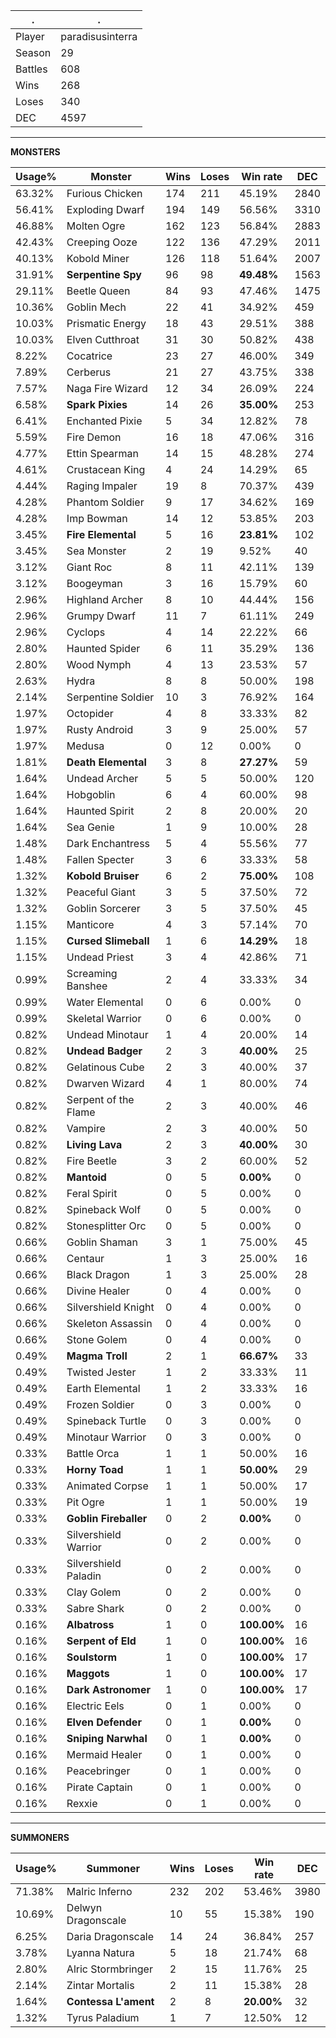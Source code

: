 .|.
|-|-
Player|paradisusinterra
Season|29
Battles|608
Wins|268
Loses|340
DEC|4597

---
**MONSTERS**

Usage%|Monster|Wins|Loses|Win rate|DEC|
-|-|-|-|-|-|
63.32%|Furious Chicken|174|211|45.19%|2840|
56.41%|Exploding Dwarf|194|149|56.56%|3310|
46.88%|Molten Ogre|162|123|56.84%|2883|
42.43%|Creeping Ooze|122|136|47.29%|2011|
40.13%|Kobold Miner|126|118|51.64%|2007|
31.91%|**Serpentine Spy**|96|98|**49.48%**|1563|
29.11%|Beetle Queen|84|93|47.46%|1475|
10.36%|Goblin Mech|22|41|34.92%|459|
10.03%|Prismatic Energy|18|43|29.51%|388|
10.03%|Elven Cutthroat|31|30|50.82%|438|
8.22%|Cocatrice|23|27|46.00%|349|
7.89%|Cerberus|21|27|43.75%|338|
7.57%|Naga Fire Wizard|12|34|26.09%|224|
6.58%|**Spark Pixies**|14|26|**35.00%**|253|
6.41%|Enchanted Pixie|5|34|12.82%|78|
5.59%|Fire Demon|16|18|47.06%|316|
4.77%|Ettin Spearman|14|15|48.28%|274|
4.61%|Crustacean King|4|24|14.29%|65|
4.44%|Raging Impaler|19|8|70.37%|439|
4.28%|Phantom Soldier|9|17|34.62%|169|
4.28%|Imp Bowman|14|12|53.85%|203|
3.45%|**Fire Elemental**|5|16|**23.81%**|102|
3.45%|Sea Monster|2|19|9.52%|40|
3.12%|Giant Roc|8|11|42.11%|139|
3.12%|Boogeyman|3|16|15.79%|60|
2.96%|Highland Archer|8|10|44.44%|156|
2.96%|Grumpy Dwarf|11|7|61.11%|249|
2.96%|Cyclops|4|14|22.22%|66|
2.80%|Haunted Spider|6|11|35.29%|136|
2.80%|Wood Nymph|4|13|23.53%|57|
2.63%|Hydra|8|8|50.00%|198|
2.14%|Serpentine Soldier|10|3|76.92%|164|
1.97%|Octopider|4|8|33.33%|82|
1.97%|Rusty Android|3|9|25.00%|57|
1.97%|Medusa|0|12|0.00%|0|
1.81%|**Death Elemental**|3|8|**27.27%**|59|
1.64%|Undead Archer|5|5|50.00%|120|
1.64%|Hobgoblin|6|4|60.00%|98|
1.64%|Haunted Spirit|2|8|20.00%|20|
1.64%|Sea Genie|1|9|10.00%|28|
1.48%|Dark Enchantress|5|4|55.56%|77|
1.48%|Fallen Specter|3|6|33.33%|58|
1.32%|**Kobold Bruiser**|6|2|**75.00%**|108|
1.32%|Peaceful Giant|3|5|37.50%|72|
1.32%|Goblin Sorcerer|3|5|37.50%|45|
1.15%|Manticore|4|3|57.14%|70|
1.15%|**Cursed Slimeball**|1|6|**14.29%**|18|
1.15%|Undead Priest|3|4|42.86%|71|
0.99%|Screaming Banshee|2|4|33.33%|34|
0.99%|Water Elemental|0|6|0.00%|0|
0.99%|Skeletal Warrior|0|6|0.00%|0|
0.82%|Undead Minotaur|1|4|20.00%|14|
0.82%|**Undead Badger**|2|3|**40.00%**|25|
0.82%|Gelatinous Cube|2|3|40.00%|37|
0.82%|Dwarven Wizard|4|1|80.00%|74|
0.82%|Serpent of the Flame|2|3|40.00%|46|
0.82%|Vampire|2|3|40.00%|50|
0.82%|**Living Lava**|2|3|**40.00%**|30|
0.82%|Fire Beetle|3|2|60.00%|52|
0.82%|**Mantoid**|0|5|**0.00%**|0|
0.82%|Feral Spirit|0|5|0.00%|0|
0.82%|Spineback Wolf|0|5|0.00%|0|
0.82%|Stonesplitter Orc|0|5|0.00%|0|
0.66%|Goblin Shaman|3|1|75.00%|45|
0.66%|Centaur|1|3|25.00%|16|
0.66%|Black Dragon|1|3|25.00%|28|
0.66%|Divine Healer|0|4|0.00%|0|
0.66%|Silvershield Knight|0|4|0.00%|0|
0.66%|Skeleton Assassin|0|4|0.00%|0|
0.66%|Stone Golem|0|4|0.00%|0|
0.49%|**Magma Troll**|2|1|**66.67%**|33|
0.49%|Twisted Jester|1|2|33.33%|11|
0.49%|Earth Elemental|1|2|33.33%|16|
0.49%|Frozen Soldier|0|3|0.00%|0|
0.49%|Spineback Turtle|0|3|0.00%|0|
0.49%|Minotaur Warrior|0|3|0.00%|0|
0.33%|Battle Orca|1|1|50.00%|16|
0.33%|**Horny Toad**|1|1|**50.00%**|29|
0.33%|Animated Corpse|1|1|50.00%|17|
0.33%|Pit Ogre|1|1|50.00%|19|
0.33%|**Goblin Fireballer**|0|2|**0.00%**|0|
0.33%|Silvershield Warrior|0|2|0.00%|0|
0.33%|Silvershield Paladin|0|2|0.00%|0|
0.33%|Clay Golem|0|2|0.00%|0|
0.33%|Sabre Shark|0|2|0.00%|0|
0.16%|**Albatross**|1|0|**100.00%**|16|
0.16%|**Serpent of Eld**|1|0|**100.00%**|16|
0.16%|**Soulstorm**|1|0|**100.00%**|17|
0.16%|**Maggots**|1|0|**100.00%**|17|
0.16%|**Dark Astronomer**|1|0|**100.00%**|17|
0.16%|Electric Eels|0|1|0.00%|0|
0.16%|**Elven Defender**|0|1|**0.00%**|0|
0.16%|**Sniping Narwhal**|0|1|**0.00%**|0|
0.16%|Mermaid Healer|0|1|0.00%|0|
0.16%|Peacebringer|0|1|0.00%|0|
0.16%|Pirate Captain|0|1|0.00%|0|
0.16%|Rexxie|0|1|0.00%|0|

---
**SUMMONERS**

Usage%|Summoner|Wins|Loses|Win rate|DEC|
-|-|-|-|-|-|
71.38%|Malric Inferno|232|202|53.46%|3980|
10.69%|Delwyn Dragonscale|10|55|15.38%|190|
6.25%|Daria Dragonscale|14|24|36.84%|257|
3.78%|Lyanna Natura|5|18|21.74%|68|
2.80%|Alric Stormbringer|2|15|11.76%|25|
2.14%|Zintar Mortalis|2|11|15.38%|28|
1.64%|**Contessa L'ament**|2|8|**20.00%**|32|
1.32%|Tyrus Paladium|1|7|12.50%|12|
